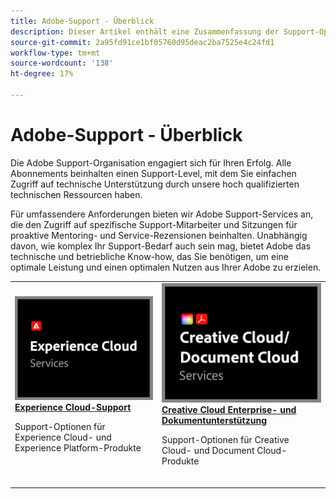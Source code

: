```yaml
---
title: Adobe-Support - Überblick
description: Dieser Artikel enthält eine Zusammenfassung der Support-Optionen für Adobe Experience Cloud, Adobe Document Cloud und Adobe Creative Cloud.
source-git-commit: 2a95fd91ce1bf05760d95deac2ba7525e4c24fd1
workflow-type: tm+mt
source-wordcount: '138'
ht-degree: 17%

---
```


# Adobe-Support - Überblick

Die Adobe Support-Organisation engagiert sich für Ihren Erfolg. Alle Abonnements beinhalten einen Support-Level, mit dem Sie einfachen Zugriff auf technische Unterstützung durch unsere hoch qualifizierten technischen Ressourcen haben.

Für umfassendere Anforderungen bieten wir Adobe Support-Services an, die den Zugriff auf spezifische Support-Mitarbeiter und Sitzungen für proaktive Mentoring- und Service-Rezensionen beinhalten. Unabhängig davon, wie komplex Ihr Support-Bedarf auch sein mag, bietet Adobe das technische und betriebliche Know-how, das Sie benötigen, um eine optimale Leistung und einen optimalen Nutzen aus Ihrer Adobe zu erzielen.

<table style="table-layout:fixed">
<tr>
  <td>
    <a href="dx-overview.md">
    <img alt="DX-Unterstützung" src="assets/ECthumbnail.png"/>
    </a>
    <div>
    <a href="dx-overview.md"><strong>Experience Cloud-Support</strong></a>
    </div>
    <p>Support-Optionen für Experience Cloud- und Experience Platform-Produkte</p>
    <br>
  </td>
  <td>
    <a href="dme-overview.md">
      <img alt="Business" src="assets/CCDCThumbnail.png">
    </a>
    <div>
    <a href="dme-overview.md"><strong>Creative Cloud Enterprise- und Dokumentunterstützung</strong></a>
    </div>
    <p>Support-Optionen für Creative Cloud- und Document Cloud-Produkte</p>
    <br>
  </td>
</tr>
</table>
